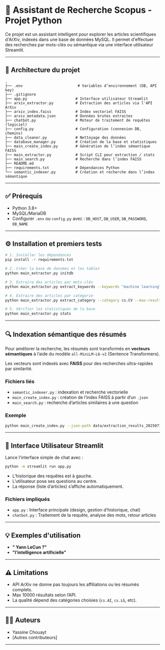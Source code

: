 
# 🧠 Assistant de Recherche Scopus - Projet Python

Ce projet est un assistant intelligent pour explorer les articles scientifiques d'ArXiv, indexés dans une base de données MySQL. Il permet d'effectuer des recherches par mots-clés ou sémantique via une interface utilisateur Streamlit.

---

## 📁 Architecture du projet

```
.
├── .env                         # Variables d’environnement (DB, API key)
├── .gitignore
├── app.py                      # Interface utilisateur Streamlit
├── arxiv_extractor.py          # Extraction des articles via l'API ArXiv
├── arxiv_index.faiss           # Index vectoriel FAISS
├── arxiv_metadata.json         # Données brutes extraites
├── chatbot.py                  # Moteur de traitement de requêtes (logiciel)
├── config.py                   # Configuration (connexion DB, chemins)
├── data_cleaner.py             # Nettoyage des données
├── database_manager.py         # Création de la base et statistiques
├── main_create_index.py        # Génération de l’index sémantique FAISS
├── main_extractor.py           # Script CLI pour extraction / stats
├── main_search.py              # Recherche dans l’index FAISS
├── README.md
├── requirements.txt            # Dépendances Python
└── semantic_indexer.py         # Création et recherche dans l’index sémantique
```

---

## ✅ Prérequis

- Python 3.8+
- MySQL/MariaDB
- Configurer `.env` ou `config.py` avec : `DB_HOST`, `DB_USER`, `DB_PASSWORD`, `DB_NAME`

---

## ⚙️ Installation et premiers tests

```bash
# 1. Installer les dépendances
pip install -r requirements.txt

# 2. Créer la base de données et les tables
python main_extractor.py initdb

# 3. Extraire des articles par mots-clés
python main_extractor.py extract_keywords --keywords "machine learning" --categories cs.LG cs.AI --max-results 5

# 4. Extraire des articles par catégorie
python main_extractor.py extract_category --category cs.CV --max-results 3

# 5. Vérifier les statistiques de la base
python main_extractor.py stats
```

---

## 🔍 Indexation sémantique des résumés

Pour améliorer la recherche, les résumés sont transformés en **vecteurs sémantiques** à l’aide du modèle `all-MiniLM-L6-v2` (Sentence Transformers).

Les vecteurs sont indexés avec **FAISS** pour des recherches ultra-rapides par similarité.

### Fichiers liés

- `semantic_indexer.py` : indexation et recherche vectorielle
- `main_create_index.py` : création de l’index FAISS à partir d’un `.json`
- `main_search.py` : recherche d’articles similaires à une question

### Exemple

```bash
python main_create_index.py --json-path data/extraction_results_20250714_102000.json 'remplace par le fichier générer'
```

---

## 🧪 Interface Utilisateur Streamlit

Lance l’interface simple de chat avec :

```bash
python -m streamlit run app.py
```

- L’historique des requêtes est à gauche.
- L’utilisateur pose ses questions au centre.
- La réponse (liste d’articles) s’affiche automatiquement.

### Fichiers impliqués

- `app.py` : Interface principale (design, gestion d’historique, chat)
- `chatbot.py` : Traitement de la requête, analyse des mots, retour articles

---

## 💡 Exemples d'utilisation

- **" Yann LeCun ?"**
- **"l’intelligence artificielle"**


---

## ⚠️ Limitations

- API ArXiv ne donne pas toujours les affiliations ou les résumés complets.
- Max 10000 résultats selon l’API.
- La qualité dépend des catégories choisies (`cs.AI`, `cs.LG`, etc).

---

## 👨‍💻 Auteurs

- Yassine Chouayt
- [Autres contributeurs]

---
